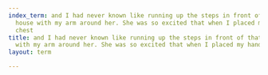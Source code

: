 ```yaml
---
index_term: and I had never known like running up the steps in front of that court
  house with my arm around her. She was so excited that when I placed my hand on her
  chest
title: and I had never known like running up the steps in front of that court house
  with my arm around her. She was so excited that when I placed my hand on her chest
layout: term

---
```

